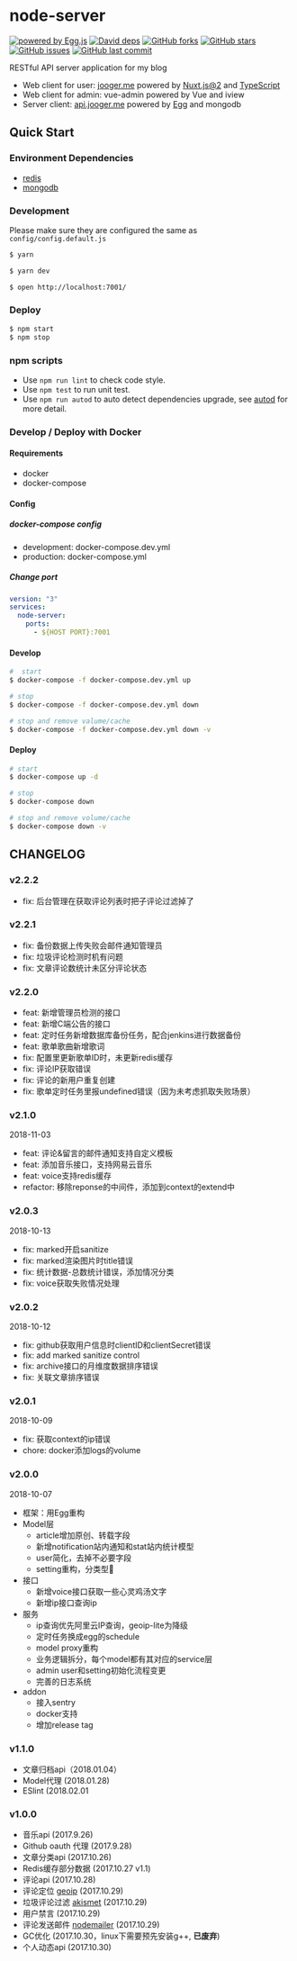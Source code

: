 [C-CLIENT]: https://jooger.me
[S-CLIENT]: https://api.jooger.me
[egg]: https://eggjs.org
[egg-image]: https://img.shields.io/badge/Powered%20By-Egg.js-ff69b4.svg?style=flat-square
[david-image]: https://img.shields.io/david/jo0ger/node-server.svg?style=flat-square
[david-url]: https://david-dm.org/jo0ger/node-server

# node-server

[![powered by Egg.js][egg-image]][egg]
[![David deps][david-image]][david-url]
[![GitHub forks](https://img.shields.io/github/forks/jo0ger/node-server.svg?style=flat-square)](https://github.com/jo0ger/node-server/network)
[![GitHub stars](https://img.shields.io/github/stars/jo0ger/node-server.svg?style=flat-square)](https://github.com/jo0ger/node-server/stargazers)
[![GitHub issues](https://img.shields.io/github/issues/jo0ger/node-server.svg?style=flat-square)](https://github.com/jo0ger/node-server/issues)
[![GitHub last commit](https://img.shields.io/github/last-commit/jo0ger/node-server.svg?style=flat-square)](https://github.com/jo0ger/node-server/commits/master)

RESTful API server application for my blog

* Web client for user: [jooger.me]([C-CLIENT]) powered by [Nuxt.js@2](https://github.com/nuxt/nuxt.js) and [TypeScript](https://github.com/Microsoft/TypeScript)
* Web client for admin: vue-admin powered by Vue and iview
* Server client: [api.jooger.me]([S-CLIENT]) powered by [Egg](https://github.com/eggjs/egg) and mongodb

## Quick Start

### Environment Dependencies

- [redis](https://redis.io/)
- [mongodb](https://www.mongodb.com/)

### Development

Please make sure they are configured the same as `config/config.default.js`

``` bash
$ yarn

$ yarn dev

$ open http://localhost:7001/
```

### Deploy

```bash
$ npm start
$ npm stop
```

### npm scripts

- Use `npm run lint` to check code style.
- Use `npm test` to run unit test.
- Use `npm run autod` to auto detect dependencies upgrade, see [autod](https://www.npmjs.com/package/autod) for more detail.

### Develop / Deploy with Docker

#### Requirements

* docker
* docker-compose

#### Config

##### docker-compose config

* development: docker-compose.dev.yml
* production: docker-compose.yml

##### Change port

``` yml
version: "3"
services:
  node-server:
    ports:
      - ${HOST PORT}:7001
```

#### Develop

``` bash
#  start
$ docker-compose -f docker-compose.dev.yml up

# stop
$ docker-compose -f docker-compose.dev.yml down

# stop and remove valume/cache
$ docker-compose -f docker-compose.dev.yml down -v
```

#### Deploy

``` bash
# start
$ docker-compose up -d

# stop
$ docker-compose down

# stop and remove volume/cache
$ docker-compose down -v
```

## CHANGELOG

### v2.2.2

* fix: 后台管理在获取评论列表时把子评论过滤掉了

### v2.2.1

* fix: 备份数据上传失败会邮件通知管理员
* fix: 垃圾评论检测时机有问题
* fix: 文章评论数统计未区分评论状态

### v2.2.0

* feat: 新增管理员检测的接口
* feat: 新增C端公告的接口
* feat: 定时任务新增数据库备份任务，配合jenkins进行数据备份
* feat: 歌单歌曲新增歌词
* fix: 配置里更新歌单ID时，未更新redis缓存
* fix: 评论IP获取错误
* fix: 评论的新用户重复创建
* fix: 歌单定时任务里报undefined错误（因为未考虑抓取失败场景）

### v2.1.0

2018-11-03

* feat: 评论&留言的邮件通知支持自定义模板
* feat: 添加音乐接口，支持网易云音乐
* feat: voice支持redis缓存
* refactor: 移除reponse的中间件，添加到context的extend中

### v2.0.3

2018-10-13

* fix: marked开启sanitize
* fix: marked渲染图片时title错误
* fix: 统计数据-总数统计错误，添加情况分类
* fix: voice获取失败情况处理


### v2.0.2

2018-10-12

* fix: github获取用户信息时clientID和clientSecret错误
* fix: add marked sanitize control
* fix: archive接口的月维度数据排序错误
* fix: 关联文章排序错误

### v2.0.1

2018-10-09

* fix: 获取context的ip错误
* chore: docker添加logs的volume

### v2.0.0

2018-10-07

* 框架：用Egg重构
* Model层
    - article增加原创、转载字段
    - 新增notification站内通知和stat站内统计模型
    - user简化，去掉不必要字段
    - setting重构，分类型
* 接口
    - 新增voice接口获取一些心灵鸡汤文字
    - 新增ip接口查询ip
* 服务
    - ip查询优先阿里云IP查询，geoip-lite为降级
    - 定时任务换成egg的schedule
    - model proxy重构
    - 业务逻辑拆分，每个model都有其对应的service层
    - admin user和setting初始化流程变更
    - 完善的日志系统
* addon
    - 接入sentry
    - docker支持
    - 增加release tag


### v1.1.0

* 文章归档api（2018.01.04）
* Model代理 (2018.01.28)
* ESlint (2018.02.01

### v1.0.0

* 音乐api (2017.9.26)
* Github oauth 代理 (2017.9.28)
* 文章分类api (2017.10.26)
* Redis缓存部分数据 (2017.10.27 v1.1)
* 评论api (2017.10.28)
* 评论定位 [geoip](https://github.com/bluesmoon/node-geoip) (2017.10.29)
* 垃圾评论过滤 [akismet](https://github.com/chrisfosterelli/akismet-api) (2017.10.29)
* 用户禁言 (2017.10.29)
* 评论发送邮件 [nodemailer](https://github.com/nodemailer/nodemailer) (2017.10.29)
* GC优化 (2017.10.30，linux下需要预先安装g++, **已废弃**)
* 个人动态api (2017.10.30)


